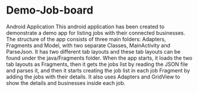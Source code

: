 # Demo-Job-board
Android Application
This android application has been created to demonstrate a demo app for listing jobs with their connected businesses.
The structure of the app consists of three main folders: Adapters, Fragments and Model, with two separate Classes, MainActivity and ParseJson. It has two different tab layouts and these tab layouts can be found under the java/Fragments folder. When the app starts, it loads the two tab layouts as Fragments, then it gets the jobs list by reading the JSON file and parses it, and then it starts creating the job list in each job Fragment by adding the jobs with their details. It also uses Adapters and GridView to show the details and businesses inside each job.
